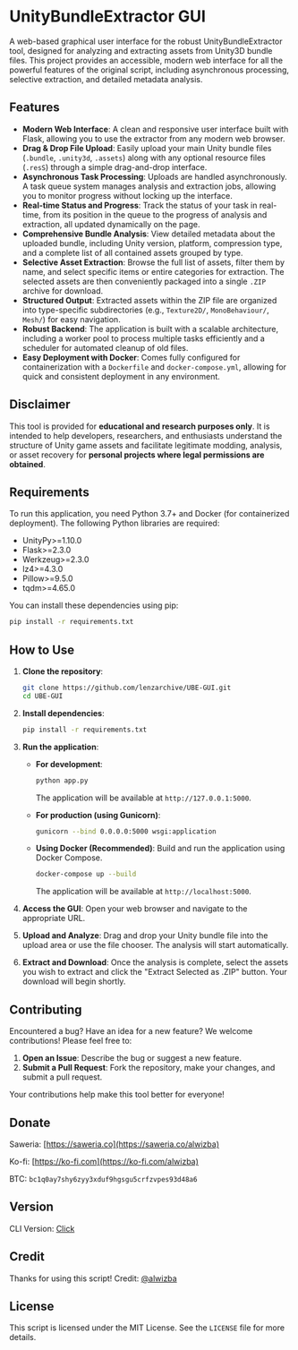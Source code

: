 # UnityBundleExtractor GUI

A web-based graphical user interface for the robust UnityBundleExtractor tool, designed for analyzing and extracting assets from Unity3D bundle files. This project provides an accessible, modern web interface for all the powerful features of the original script, including asynchronous processing, selective extraction, and detailed metadata analysis.

## Features

* **Modern Web Interface**: A clean and responsive user interface built with Flask, allowing you to use the extractor from any modern web browser.
* **Drag & Drop File Upload**: Easily upload your main Unity bundle files (`.bundle`, `.unity3d`, `.assets`) along with any optional resource files (`.resS`) through a simple drag-and-drop interface.
* **Asynchronous Task Processing**: Uploads are handled asynchronously. A task queue system manages analysis and extraction jobs, allowing you to monitor progress without locking up the interface.
* **Real-time Status and Progress**: Track the status of your task in real-time, from its position in the queue to the progress of analysis and extraction, all updated dynamically on the page.
* **Comprehensive Bundle Analysis**: View detailed metadata about the uploaded bundle, including Unity version, platform, compression type, and a complete list of all contained assets grouped by type.
* **Selective Asset Extraction**: Browse the full list of assets, filter them by name, and select specific items or entire categories for extraction. The selected assets are then conveniently packaged into a single `.ZIP` archive for download.
* **Structured Output**: Extracted assets within the ZIP file are organized into type-specific subdirectories (e.g., `Texture2D/`, `MonoBehaviour/`, `Mesh/`) for easy navigation.
* **Robust Backend**: The application is built with a scalable architecture, including a worker pool to process multiple tasks efficiently and a scheduler for automated cleanup of old files.
* **Easy Deployment with Docker**: Comes fully configured for containerization with a `Dockerfile` and `docker-compose.yml`, allowing for quick and consistent deployment in any environment.

## Disclaimer

This tool is provided for **educational and research purposes only**. It is intended to help developers, researchers, and enthusiasts understand the structure of Unity game assets and facilitate legitimate modding, analysis, or asset recovery for **personal projects where legal permissions are obtained**.

## Requirements

To run this application, you need Python 3.7+ and Docker (for containerized deployment). The following Python libraries are required:

* UnityPy>=1.10.0
* Flask>=2.3.0
* Werkzeug>=2.3.0
* lz4>=4.3.0
* Pillow>=9.5.0
* tqdm>=4.65.0

You can install these dependencies using pip:

```bash
pip install -r requirements.txt
```

## How to Use

1.  **Clone the repository**:
    ```bash
    git clone https://github.com/lenzarchive/UBE-GUI.git
    cd UBE-GUI
    ```

2.  **Install dependencies**:
    ```bash
    pip install -r requirements.txt
    ```

3.  **Run the application**:

    * **For development**:
        ```bash
        python app.py
        ```
        The application will be available at `http://127.0.0.1:5000`.

    * **For production (using Gunicorn)**:
        ```bash
        gunicorn --bind 0.0.0.0:5000 wsgi:application
        ```

    * **Using Docker (Recommended)**:
        Build and run the application using Docker Compose.
        ```bash
        docker-compose up --build
        ```
        The application will be available at `http://localhost:5000`.

4.  **Access the GUI**:
    Open your web browser and navigate to the appropriate URL.

5.  **Upload and Analyze**:
    Drag and drop your Unity bundle file into the upload area or use the file chooser. The analysis will start automatically.

6.  **Extract and Download**:
    Once the analysis is complete, select the assets you wish to extract and click the "Extract Selected as .ZIP" button. Your download will begin shortly.

## Contributing

Encountered a bug? Have an idea for a new feature? We welcome contributions! Please feel free to:

1.  **Open an Issue**: Describe the bug or suggest a new feature.
2.  **Submit a Pull Request**: Fork the repository, make your changes, and submit a pull request.

Your contributions help make this tool better for everyone!

## Donate

Saweria: [https://saweria.co](https://saweria.co/alwizba)

Ko-fi: [https://ko-fi.com](https://ko-fi.com/alwizba)

BTC: `bc1q0ay7shy6zyy3xduf9hgsgu5crfzvpes93d48a6`

## Version

CLI Version: [Click](https://github.com/lenzarchive/unitybundleextractor)

## Credit

Thanks for using this script!
Credit: [@alwizba](https://github.com/lenzarchive)

## License

This script is licensed under the MIT License. See the `LICENSE` file for more details.
